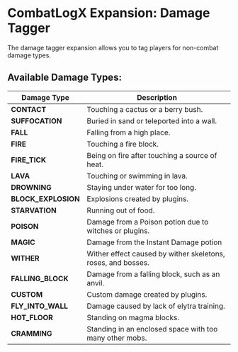 # CombatLogX Expansion: Damage Tagger

The damage tagger expansion allows you to tag players for non-combat damage types.

## Available Damage Types:

| Damage Type | Description |
| ----------- | ----------- |
| **CONTACT** | Touching a cactus or a berry bush. |
| **SUFFOCATION** | Buried in sand or teleported into a wall. |
| **FALL** | Falling from a high place. |
| **FIRE** | Touching a fire block. |
| **FIRE_TICK** | Being on fire after touching a source of heat. |
| **LAVA** | Touching or swimming in lava. |
| **DROWNING** | Staying under water for too long. |
| **BLOCK_EXPLOSION** | Explosions created by plugins. |
| **STARVATION** | Running out of food. |
| **POISON** | Damage from a Poison potion due to witches or plugins. |
| **MAGIC** | Damage from the Instant Damage potion
| **WITHER** | Wither effect caused by wither skeletons, roses, and bosses. |
| **FALLING_BLOCK** | Damage from a falling block, such as an anvil. |
| **CUSTOM** | Custom damage created by plugins. |
| **FLY_INTO_WALL** | Damage caused by lack of elytra training. |
| **HOT_FLOOR** | Standing on magma blocks. |
| **CRAMMING** | Standing in an enclosed space with too many other mobs. |"
